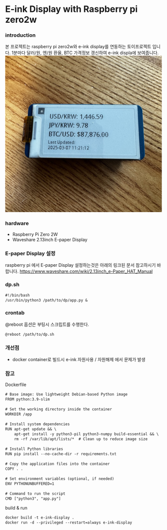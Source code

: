 # E-ink Display with Raspberry pi zero2w

### introduction
본 프로젝트는 raspberry pi zero2w와 e-ink display를 연동하는 토이프로젝트 입니다.
1분마다 달러/원, 엔/원 환율, BTC 가격정보 갱신하여  e-ink displa에 보여줍니다. 
![e-ink display](img/e-ink.jpg)


### hardware
* Raspberry Pi Zero 2W
* Waveshare 2.13inch E-paper Display

### E-paper Display 설정
raspberry pi 에서 E-paper Display 설정하는것은 아래의 링크된 문서 참고하시기 바랍니다.
https://www.waveshare.com/wiki/2.13inch_e-Paper_HAT_Manual

### dp.sh
```
#!/bin/bash
/usr/bin/python3 /path/to/dp/app.py &
```

### crontab
@reboot 옵션은 부팅시 스크립트를 수행한다.
```
@reboot /path/to/dp.sh
```

### 개선점
- docker container로 빌드시 e-ink 자원사용 / 자원해제 에서 문제가 발생

### 참고
Dockerfile
```
# Base image: Use lightweight Debian-based Python image
FROM python:3.9-slim

# Set the working directory inside the container
WORKDIR /app

# Install system dependencies
RUN apt-get update && \
    apt-get install -y python3-pil python3-numpy build-essential && \
    rm -rf /var/lib/apt/lists/*  # Clean up to reduce image size

# Install Python libraries
RUN pip install --no-cache-dir -r requirements.txt

# Copy the application files into the container
COPY . .

# Set environment variables (optional, if needed)
ENV PYTHONUNBUFFERED=1

# Command to run the script
CMD ["python3", "app.py"]
```

build & run
```
docker build -t e-ink-display .
docker run -d --privileged --restart=always e-ink-display
```